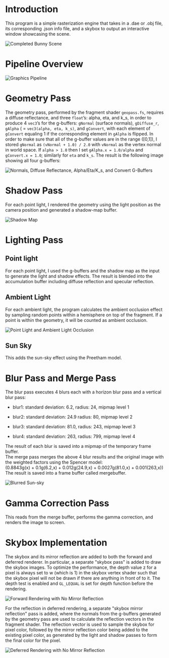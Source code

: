 # Introduction

This program is a simple rasterization engine that takes in a .dae or .obj file, its corresponding .json info file, and a skybox to output an interactive window showcasing the scene.

![Completed Bunny Scene](readme_refs/bunny.png)

# Pipeline Overview

![Graphics Pipeline](readme_refs/pipeline.png)

# Geometry Pass

The geometry pass, performed by the fragment shader
<span>`geopass.fs`</span>, requires a diffuse reflectance, and three
<span>`float`</span>’s: alpha, eta, and k\_s, in order to produce 4
<span>`vec3`</span>’s for the g-buffers: <span>`gNormal`</span> (surface
normals), <span>`gDiffuse_r`</span>, <span>`gAlpha`</span> ( =
<span>`vec3(alpha, eta, k_s)`</span>, and <span>`gConvert`</span>, with
each element of <span>`gConvert`</span> equaling 1 if the corresponding
element in <span>`gAlpha`</span> is flipped. In order to make sure that
all of the g-buffer values are in the range \([0,1]\), I stored
<span>`gNormal`</span> as <span>`(vNormal + 1.0) / 2.0`</span> with
<span>`vNormal`</span> as the vertex normal in world space. If
<span>`alpha > 1.0`</span> then I set `gAlpha.x = 1.0/alpha` and
`gConvert.x = 1.0`; similarly for <span>`eta`</span> and
<span>`k_s`</span>. The result is the following image showing all four
g-buffers:

![Normals, Diffuse Reflectance, Alpha/Eta/K\_s, and Convert
G-Buffers](readme_refs/gbuffers.png)

# Shadow Pass

For each point light, I rendered the geometry using the light position
as the camera position and generated a shadow-map buffer.

![Shadow Map](readme_refs/shadowmap.png)

# Lighting Pass

## Point light

For each point light, I used the g-buffers and the shadow map as the
input to generate the light and shadow effects. The result is blended
into the accumulation buffer including diffuse reflection and specular
reflection.

## Ambient Light

For each ambient light, the program calculates the ambient occlusion
effect by sampling random points within a hemisphere on top of the
fragment. If a point is within the geometry, it will be counted as
ambient occlusion.

![Point Light and Ambient Light Occlusion](readme_refs/ambientocclusion.png)

## Sun Sky

This adds the sun-sky effect using the Preetham model.

# Blur Pass and Merge Pass

The blur pass executes 4 blurs each with a horizon blur pass and a
vertical blur pass:

  - blur1: standard deviation: 6.2, radius: 24, mipmap level 1

  - blur2: standard deviation: 24.9 radius: 80, mipmap level 2

  - blur3: standard deviation: 81.0, radius: 243, mipmap level 3

  - blur4: standard deviation: 263, radius: 799, mipmap level 4

The result of each blur is saved into a mipmap of the temporary frame
buffer.  
The merge pass merges the above 4 blur results and the original image
with the weighted factors using the Spencer model:  
\(0.8843g(x) + 0.1g(6.2,x) + 0.012g(24.9,x) + 0.0027g(81.0,x) + 0.001(263,x)\)  
The result is saved into a frame buffer called mergebuffer.

![Blurred Sun-sky](readme_refs/blur.png)

# Gamma Correction Pass

This reads from the merge buffer, performs the gamma correction, and
renders the image to screen.

# Skybox Implementation

The skybox and its mirror reflection are added to both
the forward and deferred renderer. In particular, a separate "skybox
pass" is added to draw the skybox images. To optimize the performance,
the depth value z for a pixel is always set to w (which is 1) in the
skybox vertex shader such that the skybox pixel will not be drawn if
there are anything in front of to it. The depth test is enabled and
`GL_LEQUAL` is set for depth function before the rendering.

![Forward Rendering with No Mirror Reflection](readme_refs/forward.png)

For the reflection in deferred rendering, a separate "skybox mirror
reflection" pass is added, where the normals from the g-buffers
generated by the geometry pass are used to calculate the reflection
vectors in the fragment shader. The reflection vector is used to sample
the skybox for pixel color, followed by the mirror reflection color
being added to the existing pixel color, as generated by the light and
shadow passes to form the final color for the pixel.

![Deferred Rendering with No Mirror Reflection](readme_refs/deferred.png)

